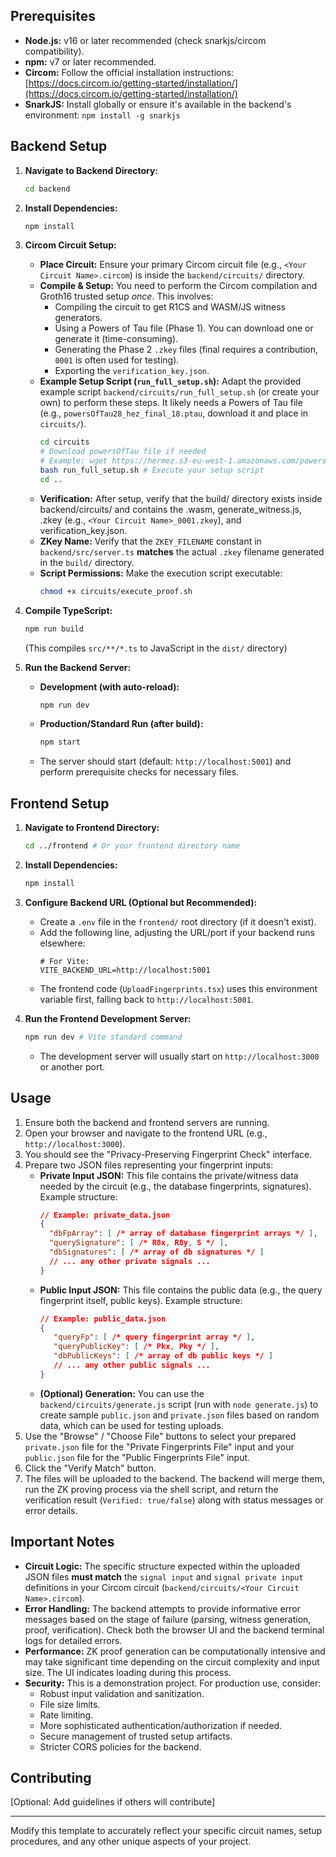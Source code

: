 
## Prerequisites

*   **Node.js:** v16 or later recommended (check snarkjs/circom compatibility).
*   **npm:** v7 or later recommended.
*   **Circom:** Follow the official installation instructions: [https://docs.circom.io/getting-started/installation/](https://docs.circom.io/getting-started/installation/)
*   **SnarkJS:** Install globally or ensure it's available in the backend's environment: `npm install -g snarkjs`

## Backend Setup

1.  **Navigate to Backend Directory:**
    ```bash
    cd backend
    ```

2.  **Install Dependencies:**
    ```bash
    npm install
    ```

3.  **Circom Circuit Setup:**
    *   **Place Circuit:** Ensure your primary Circom circuit file (e.g., `<Your Circuit Name>.circom`) is inside the `backend/circuits/` directory.
    *   **Compile & Setup:** You need to perform the Circom compilation and Groth16 trusted setup *once*. This involves:
        *   Compiling the circuit to get R1CS and WASM/JS witness generators.
        *   Using a Powers of Tau file (Phase 1). You can download one or generate it (time-consuming).
        *   Generating the Phase 2 `.zkey` files (final requires a contribution, `0001` is often used for testing).
        *   Exporting the `verification_key.json`.
    *   **Example Setup Script (`run_full_setup.sh`):** Adapt the provided example script `backend/circuits/run_full_setup.sh` (or create your own) to perform these steps. It likely needs a Powers of Tau file (e.g., `powersOfTau28_hez_final_18.ptau`, download it and place in `circuits/`).
        ```bash
        cd circuits
        # Download powersOfTau file if needed
        # Example: wget https://hermez.s3-eu-west-1.amazonaws.com/powersOfTau28_hez_final_18.ptau
        bash run_full_setup.sh # Execute your setup script
        cd ..
        ```
    *   **Verification:** After setup, verify that the build/ directory exists inside backend/circuits/ and contains the .wasm, generate_witness.js, .zkey (e.g., `<Your Circuit Name>_0001.zkey`), and verification_key.json.
    *   **ZKey Name:** Verify that the `ZKEY_FILENAME` constant in `backend/src/server.ts` **matches** the actual `.zkey` filename generated in the `build/` directory.
    *   **Script Permissions:** Make the execution script executable:
        ```bash
        chmod +x circuits/execute_proof.sh
        ```

4.  **Compile TypeScript:**
    ```bash
    npm run build
    ```
    (This compiles `src/**/*.ts` to JavaScript in the `dist/` directory)

5.  **Run the Backend Server:**
    *   **Development (with auto-reload):**
        ```bash
        npm run dev
        ```
    *   **Production/Standard Run (after build):**
        ```bash
        npm start
        ```
    *   The server should start (default: `http://localhost:5001`) and perform prerequisite checks for necessary files.

## Frontend Setup

1.  **Navigate to Frontend Directory:**
    ```bash
    cd ../frontend # Or your frontend directory name
    ```

2.  **Install Dependencies:**
    ```bash
    npm install
    ```

3.  **Configure Backend URL (Optional but Recommended):**
    *   Create a `.env` file in the `frontend/` root directory (if it doesn't exist).
    *   Add the following line, adjusting the URL/port if your backend runs elsewhere:
        ```env
        # For Vite:
        VITE_BACKEND_URL=http://localhost:5001
        ```
    *   The frontend code (`UploadFingerprints.tsx`) uses this environment variable first, falling back to `http://localhost:5001`.

4.  **Run the Frontend Development Server:**
    ```bash
    npm run dev # Vite standard command
    ```
    *   The development server will usually start on `http://localhost:3000` or another port.

## Usage

1.  Ensure both the backend and frontend servers are running.
2.  Open your browser and navigate to the frontend URL (e.g., `http://localhost:3000`).
3.  You should see the "Privacy-Preserving Fingerprint Check" interface.
4.  Prepare two JSON files representing your fingerprint inputs:
    *   **Private Input JSON:** This file contains the private/witness data needed by the circuit (e.g., the database fingerprints, signatures). Example structure:
        ```json
        // Example: private_data.json
        {
          "dbFpArray": [ /* array of database fingerprint arrays */ ],
          "querySignature": [ /* R8x, R8y, S */ ],
          "dbSignatures": [ /* array of db signatures */ ]
          // ... any other private signals ...
        }
        ```
    *   **Public Input JSON:** This file contains the public data (e.g., the query fingerprint itself, public keys). Example structure:
        ```json
        // Example: public_data.json
        {
           "queryFp": [ /* query fingerprint array */ ],
           "queryPublicKey": [ /* Pkx, Pky */ ],
           "dbPublicKeys": [ /* array of db public keys */ ]
           // ... any other public signals ...
        }
        ```
    *   **(Optional) Generation:** You can use the `backend/circuits/generate.js` script (run with `node generate.js`) to create sample `public.json` and `private.json` files based on random data, which can be used for testing uploads.
5.  Use the "Browse" / "Choose File" buttons to select your prepared `private.json` file for the "Private Fingerprints File" input and your `public.json` file for the "Public Fingerprints File" input.
6.  Click the "Verify Match" button.
7.  The files will be uploaded to the backend. The backend will merge them, run the ZK proving process via the shell script, and return the verification result (`Verified: true/false`) along with status messages or error details.

## Important Notes

*   **Circuit Logic:** The specific structure expected within the uploaded JSON files **must match** the `signal input` and `signal private input` definitions in your Circom circuit (`backend/circuits/<Your Circuit Name>.circom`).
*   **Error Handling:** The backend attempts to provide informative error messages based on the stage of failure (parsing, witness generation, proof, verification). Check both the browser UI and the backend terminal logs for detailed errors.
*   **Performance:** ZK proof generation can be computationally intensive and may take significant time depending on the circuit complexity and input size. The UI indicates loading during this process.
*   **Security:** This is a demonstration project. For production use, consider:
    *   Robust input validation and sanitization.
    *   File size limits.
    *   Rate limiting.
    *   More sophisticated authentication/authorization if needed.
    *   Secure management of trusted setup artifacts.
    *   Stricter CORS policies for the backend.

## Contributing

[Optional: Add guidelines if others will contribute]

---

Modify this template to accurately reflect your specific circuit names, setup procedures, and any other unique aspects of your project.
